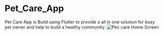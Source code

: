# Pet_Care_App
Pet Care App is Build using Flutter to provide a all in one solution for busy pet owner and help to build a healthy community.
![Pec care Home Screen](https://github.com/nimitbisht/Pet_Care_App/assets/157360261/15748517-2541-4b8f-a6ab-b92b2d7b6d23)

